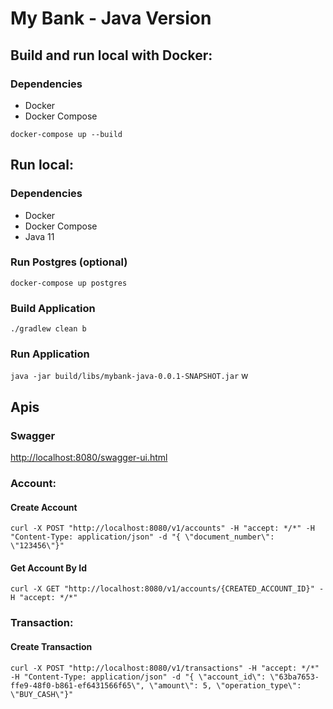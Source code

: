 # My Bank - Java Version

## Build and run local with Docker:
### Dependencies

- Docker
- Docker Compose

``
docker-compose up --build
``


## Run local:
### Dependencies

- Docker
- Docker Compose
- Java 11

### Run Postgres (optional)

``
docker-compose up postgres
``

### Build Application
``
./gradlew clean b
``
### Run Application
``
java -jar build/libs/mybank-java-0.0.1-SNAPSHOT.jar
``
w
## Apis

### Swagger

[http://localhost:8080/swagger-ui.html](http://localhost:8080/swagger-ui.html)

### Account:
#### Create Account
``
curl -X POST "http://localhost:8080/v1/accounts" -H "accept: */*" -H "Content-Type: application/json" -d "{ \"document_number\": \"123456\"}"
``
#### Get Account By Id
``
curl -X GET "http://localhost:8080/v1/accounts/{CREATED_ACCOUNT_ID}" -H "accept: */*"
``

### Transaction:
#### Create Transaction
``
curl -X POST "http://localhost:8080/v1/transactions" -H "accept: */*" -H "Content-Type: application/json" -d "{ \"account_id\": \"63ba7653-ffe9-48f0-b861-ef6431566f65\", \"amount\": 5, \"operation_type\": \"BUY_CASH\"}"
``

